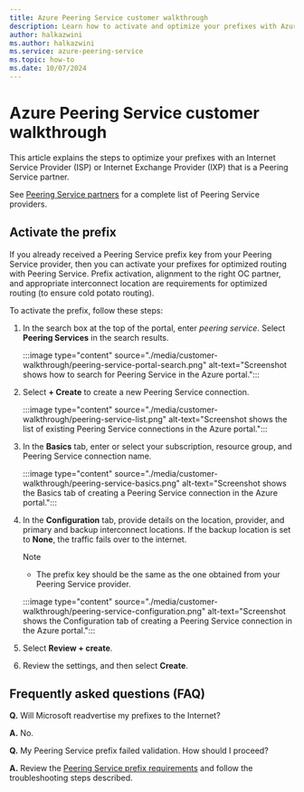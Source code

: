 ```yaml
---
title: Azure Peering Service customer walkthrough
description: Learn how to activate and optimize your prefixes with Azure Peering Service.
author: halkazwini
ms.author: halkazwini
ms.service: azure-peering-service
ms.topic: how-to
ms.date: 10/07/2024
---
```


# Azure Peering Service customer walkthrough

This article explains the steps to optimize your prefixes with an Internet Service Provider (ISP) or Internet Exchange Provider (IXP) that is a Peering Service partner.

See [Peering Service partners](location-partners.md) for a complete list of Peering Service providers. 

## Activate the prefix

If you already received a Peering Service prefix key from your Peering Service provider, then you can activate your prefixes for optimized routing with Peering Service. Prefix activation, alignment to the right OC partner, and appropriate interconnect location are requirements for optimized routing (to ensure cold potato routing).

To activate the prefix, follow these steps:

1. In the search box at the top of the portal, enter *peering service*. Select **Peering Services** in the search results. 

    :::image type="content" source="./media/customer-walkthrough/peering-service-portal-search.png" alt-text="Screenshot shows how to search for Peering Service in the Azure portal.":::

1. Select **+ Create** to create a new Peering Service connection.

    :::image type="content" source="./media/customer-walkthrough/peering-service-list.png" alt-text="Screenshot shows the list of existing Peering Service connections in the Azure portal.":::

1. In the **Basics** tab, enter or select your subscription, resource group, and Peering Service connection name.

    :::image type="content" source="./media/customer-walkthrough/peering-service-basics.png" alt-text="Screenshot shows the Basics tab of creating a Peering Service connection in the Azure portal.":::

1. In the **Configuration** tab, provide details on the location, provider, and primary and backup interconnect locations. If the backup location is set to **None**, the traffic fails over to the internet.

    > [!NOTE]
    > - The prefix key should be the same as the one obtained from your Peering Service provider. 

    :::image type="content" source="./media/customer-walkthrough/peering-service-configuration.png" alt-text="Screenshot shows the Configuration tab of creating a Peering Service connection in the Azure portal."::: 

1. Select **Review + create**.

1. Review the settings, and then select **Create**.

## Frequently asked questions (FAQ)

**Q.** Will Microsoft readvertise my prefixes to the Internet?

**A.** No.

**Q.** My Peering Service prefix failed validation. How should I proceed?

**A.** Review the [Peering Service prefix requirements](./peering-service-prefix-requirements.md) and follow the troubleshooting steps described.
